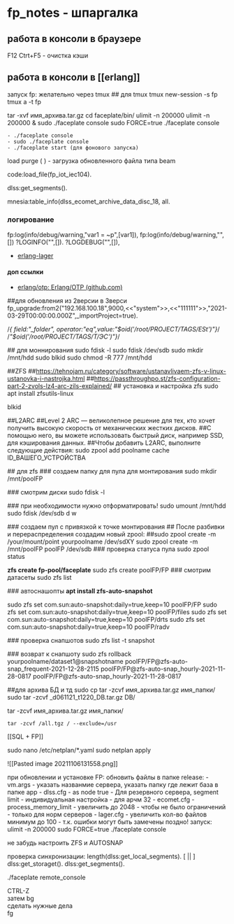# fp_notes - шпаргалка

## работа в консоли в браузере
F12
Ctrt+F5 - очистка кэши

## работа в консоли в [[erlang]]
запуск fp:
    желательно через tmux 
\## для tmux
tmux new-session -s fp
tmux a -t fp

 tar -xvf имя_архива.tar.gz
cd faceplate/bin/
ulimit -n 200000
ulimit -n 200000 & sudo ./faceplate console
sudo FORCE=true ./faceplate console


	- ./faceplate console
	- sudo ./faceplate console
	- ./faceplate start (для фонового запуска)
	
load purge ( ) - загрузка обновленного файла типа beam

code:load_file(fp_iot_iec104).

 dlss:get_segments().
 
 mnesia:table_info(dlss_ecomet_archive_data_disc_18, all.  
 

### логирование
fp:log(info/debug/warning,"var1 = ~p",[var1]),
fp:log(info/debug/warning,"",[])
?LOGINFO("",[]).
?LOGDEBUG("",[]),
- [erlang-lager](https://github.com/erlang-lager/lager) 


#### доп ссылки
- [erlang/otp: Erlang/OTP (github.com)](https://github.com/erlang/otp)
	
		




\##для обновления из 2версии в 3верси
fp_upgrade:from2("192.168.100.18",9000,<<"system">>,<<"111111">>,"2021-03-29T00:00:00.000Z",_importProject=true).

/*{ field:"_folder", operator:"eq",value:"$oid('/root/PROJECT/TAGS/ESt')"}*/
/*"$oid('/root/PROJECT/TAGS/T/ЭС')"}*/




\## для моннирования
sudo fdisk -l
sudo fdisk /dev/sdb
sudo mkdir /mnt/hdd
sudo blkid
sudo chmod -R 777 /mnt/hdd

\##ZFS
\##https://tehnojam.ru/category/software/ustanavlivaem-zfs-v-linux-ustanovka-i-nastrojka.html
\##https://passthroughpo.st/zfs-configuration-part-2-zvols-lz4-arc-zils-explained/
\## установка и настройка zfs
sudo apt install zfsutils-linux


blkid

\##L2ARC
\##Level 2 ARC — великолепное решение для тех, кто хочет получить высокую скорость от механических жестких дисков. 
\##С помощью него, вы можете использовать быстрый диск, например SSD, для кэширования данных. 
\##Чтобы добавить L2ARC, выполните следующие действия:
sudo zpool add poolname cache ID_ВАШЕГО_УСТРОЙСТВА

\## для zfs
\### создаем папку для пула для монтирования
sudo mkdir /mnt/poolFP

\### смотрим диски
sudo fdisk -l

\### при необходимости нужно отформатировать!
sudo umount /mnt/hdd
sudo fdisk /dev/sdb
d
w


\### создаем пул с привязкой к точке монтирования
\## После разбивки и перераспределения создадим новый zpool:
##sudo zpool create -m /your/mount/point yourpoolname /dev/sdXY
sudo zpool create -m /mnt/poolFP poolFP /dev/sdb
\### проверка статуса пула
sudo zpool status


**zfs create fp-pool/faceplate**
 sudo zfs create poolFP/FP
\### смотрим датасеты
sudo zfs list

\### автоснашопты
**apt install zfs-auto-snapshot**

sudo zfs set com.sun:auto-snapshot:daily=true,keep=10 poolFP/FP
sudo zfs set com.sun:auto-snapshot:daily=true,keep=10 poolFP/files
sudo zfs set com.sun:auto-snapshot:daily=true,keep=10 poolFP/drts
sudo zfs set com.sun:auto-snapshot:daily=true,keep=10 poolFP/radv

\### проверка снапшотов
sudo zfs list -t snapshot

\### возврат к снапшоту
sudo zfs rollback yourpoolname/dataset1@snapshotname
 poolFP/FP@zfs-auto-snap_frequent-2021-12-28-2115
poolFP/FP@zfs-auto-snap_hourly-2021-11-28-0817
poolFP/FP@zfs-auto-snap_hourly-2021-11-28-0817



\##для архива БД и тд
sudo cp 
tar -zcvf имя_архива.tar.gz имя_папки/
sudo tar -zcvf _d061121_t1220_DB.tar.gz DB/

tar -zcvf имя_архива.tar.gz имя_папки/
```
tar -zcvf /all.tgz / --exclude=/usr
```
 
 
 [[SQL + FP]]
 
 sudo nano /etc/netplan/*.yaml
 sudo netplan apply
 
 ![[Pasted image 20211106131558.png]]
 
 
 
 при обновлении и установке FP:
 обновить файлы в папке release:
 	- vm.args - указать названмие сервера, указать папку где лежит база
 в папке app 
 	- dlss.cfg - as node true - Для резервного сервера, segment limit - индивидуальная настройка - для арчм 32
	- ecomet.cfg - process_memory_limit - увеличить до 2048 - чтобы не было ограничений - только для норм серверов
	- lager.cfg -  увеличить кол-во файлов минимум до 100 - т.к. ошибки могут быть замечены поздно!
запуск:
ulimit -n 200000
sudo FORCE=true ./faceplate console

не забудь настроить ZFS и AUTOSNAP


проверка синхронизации: 
length(dlss:get_local_segments).
[  ||  ]
dlss:get_storaget().
dlss:get_segments().


	
	
	
./faceplate remote_console

CTRL-Z  
затем bg  
сделать нужные дела  
fg




